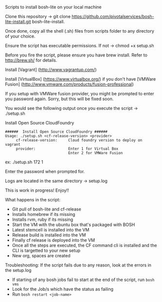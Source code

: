 Scripts to install bosh-lite on your local machine

Clone this repository -> git clone https://github.com/pivotalservices/bosh-lite-install.git bosh-lite-install.

Once done, copy all the shell (.sh) files from scripts folder to any directory of your choice. 

Ensure the script has executable permissions. If not -> chmod +x setup.sh

Before you fire the script, please ensure you have brew install. Refer to http://brew.sh/ for details.

Install [Vagrant] (http://www.vagrantup.com/)

Install [VirtualBox] (https://www.virtualbox.org/) if you don't have [VMWare Fusion] (http://www.vmware.com/products/fusion-professional)

If you setup with VMWare fusion provider, you might be prompted to enter you password again. Sorry, but this will be fixed soon.

You would see the following output once you execute the script -> ./setup.sh

Install Open Source CloudFoundry

```
######  Install Open Source CloudFoundry ######
Usage: ./setup.sh <cf-release-version> <provider>
	 cf-release-version: 	 Cloud foundry version to deploy on vagrant 
	 provider: 		         Enter 1 for Virtual Box 
							 Enter 2 for VMWare Fusion 

```

ex: ./setup.sh 172 1

Enter the password when prompted for.

Logs are located in the same directory -> setup.log

This is work in progress! Enjoy!!

What happens in the script:
* Git pull of bosh-lite and cf-release
* Installs homebrew if its missing
* Installs rvm, ruby if its missing
* Start the VM with the ubuntu box that's packaged with BOSH 
* Latest stemcell is installed into the VM
* Release build is installed into the VM
* Finally cf release is deployed into the VM
* Once all the steps are executed, the CF command cli is installed and the CLI is targetted to your new setup
* New org, spaces are created

Troubleshooting:
If the script fails due to any reason, look at the errors in the setup.log
* If starting of any bosh jobs fail to start at the end of the script, run `bosh vms`
* Look for the Job/s which have the status as failing
* Run `bosh restart <job-name>`

